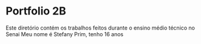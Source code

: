 # Portfolio 2B
Este diretório contém os trabalhos feitos durante o ensino médio técnico no Senai
Meu nome é Stefany Prim, tenho 16 anos
